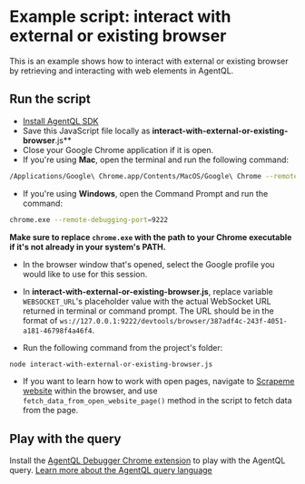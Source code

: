 # Example script: interact with external or existing browser

This is an example shows how to interact with external or existing browser by retrieving and interacting with web elements in AgentQL.

## Run the script

- [Install AgentQL SDK](https://docs.agentql.com/javascript-sdk/installation)
- Save this JavaScript file locally as **interact-with-external-or-existing-browser**.js\*\*
- Close your Google Chrome application if it is open.
- If you're using **Mac**, open the terminal and run the following command:

```bash
/Applications/Google\ Chrome.app/Contents/MacOS/Google\ Chrome --remote-debugging-port=9222
```

- If you're using **Windows**, open the Command Prompt and run the command:

```bash
chrome.exe --remote-debugging-port=9222
```

**Make sure to replace `chrome.exe` with the path to your Chrome executable if it's not already in your system's PATH.**

- In the browser window that's opened, select the Google profile you would like to use for this session.

- In **interact-with-external-or-existing-browser.js**, replace variable `WEBSOCKET_URL`'s placeholder value with the actual WebSocket URL returned in terminal or command prompt. The URL should be in the format of `ws://127.0.0.1:9222/devtools/browser/387adf4c-243f-4051-a181-46798f4a46f4`.

- Run the following command from the project's folder:

```bash
node interact-with-external-or-existing-browser.js
```

- If you want to learn how to work with open pages, navigate to [Scrapeme website](https://scrapeme.live/shop/Charmander/) within the browser, and use `fetch_data_from_open_website_page()` method in the script to fetch data from the page.

## Play with the query

Install the [AgentQL Debugger Chrome extension](https://docs.agentql.com/installation/chrome-extension-installation) to play with the AgentQL query. [Learn more about the AgentQL query language](https://docs.agentql.com/agentql-query/query-intro)
